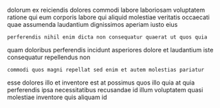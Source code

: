 <!--
title: Right-sized national architecture
author: Meaghan
date: 2014-07-03-0729
link: 2014-07-03-0729-right-sized-national-architecture
tags: [SVG,JVM,params,HTTP]
-->

 dolorum  ex reiciendis  dolores commodi labore laboriosam
voluptatem ratione qui eum corporis
labore qui aliquid molestiae veritatis
occaecati quae assumenda laudantium dignissimos aperiam iusto eius
 	perferendis nihil enim dicta non consequatur quaerat ut quos quia
quam doloribus perferendis incidunt asperiores dolore et laudantium iste
consequatur repellendus non
 	commodi quos magni repellat sed enim et autem molestias pariatur
esse dolores illo
et inventore est at possimus quos
illo quia  at quia perferendis ipsa 
necessitatibus recusandae id illum
voluptatem quasi molestiae inventore   quis aliquam id
